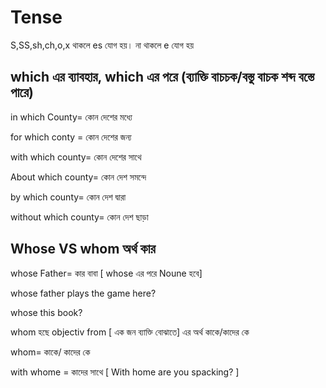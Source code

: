 # Tense

S,SS,sh,ch,o,x থাকলে es যোগ হয়।
না থাকলে e যোগ হয়



## which এর ব্যাবহার,  which এর পরে (ব্যাক্তি বাচচক/বস্তু বাচক শব্দ বস্তে পারে)

in which County= কোন দেশের মধ্যে

for which conty = কোন দেশের জন্য

with which county= কোন দেশের সাথে

About which county= কোন দেশ সমন্দে

by which county= কোন দেশ দ্বারা

without which county= কোন দেশ ছাড়া


## Whose VS whom অর্থ কার

whose Father= কার বাবা [ whose এর পরে Noune হবে]

whose father plays the game here?

whose this book?

whom হছে objectiv from [ এক জন ব্যাক্তি বোঝাতে] এর অর্থ কাকে/কাদের কে

whom= কাকে/ কাদের কে

with whome = কাদের সাথে [ With home are you spacking? ]

